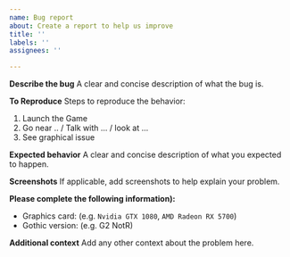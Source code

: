 ```yaml
---
name: Bug report
about: Create a report to help us improve
title: ''
labels: ''
assignees: ''

---
```


**Describe the bug**
A clear and concise description of what the bug is.

**To Reproduce**
Steps to reproduce the behavior:
1. Launch the Game
2. Go near .. / Talk with ... / look at ...
3. See graphical issue

**Expected behavior**
A clear and concise description of what you expected to happen.

**Screenshots**
If applicable, add screenshots to help explain your problem.

**Please complete the following information):**
 - Graphics card: (e.g. `Nvidia GTX 1080`, `AMD Radeon RX 5700`)
 - Gothic version: (e.g. G2 NotR)

**Additional context**
Add any other context about the problem here.
